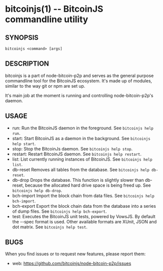 bitcoinjs(1) -- BitcoinJS commandline utility
=============================================

## SYNOPSIS

    bitcoinjs <command> [args]

## DESCRIPTION

bitcoinjs is a part of node-bitcoin-p2p and serves as the general
purpose commandline tool for the BitcoinJS ecosystem. It's made up of
modules, similar to the way git or npm are set up.

It's main job at the moment is running and controlling
node-bitcoin-p2p's daemon.

## USAGE

* run:
  Run the BitcoinJS daemon in the foreground. See `bitcoinjs help
  run`.
* start:
  Start BitcoinJS as a daemon in the background. See `bitcoinjs help
  start`.
* stop:
  Stop the BitcoinJs daemon. See `bitcoinjs help stop`.
* restart:
  Restart BitcoinJS daemon. See `bitcoinjs help restart`.
* list:
  List currently running instances of BitcoinJS. See `bitcoinjs help
  list`.
* db-reset
  Removes all tables from the database. See `bitcoinjs help db-reset`.
* db-drop
  Drops the database. This function is slightly slower than db-reset,
  because the allocated hard drive space is being freed up. See
  `bitcoinjs help db-drop`.
* bch-import
  Import the block chain from data files. See `bitcoinjs help
  bch-import`.
* bch-export
  Export the block chain data from the database into a series of dump
  files. See `bitcoinjs help bch-export`.
* test:
  Executes the BitcoinJS unit tests, powered by VowsJS. By default the
  --spec format is used. Other available formats are XUnit, JSON and
  dot matrix. See `bitcoinjs help test`.

## BUGS

When you find issues or to request new features, please report them:

* web:
  <https://github.com/bitcoinjs/node-bitcoin-p2p/issues>

